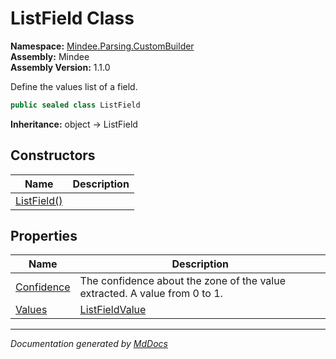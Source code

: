 ﻿<!--  
  <auto-generated>   
    The contents of this file were generated by a tool.  
    Changes to this file may be list if the file is regenerated  
  </auto-generated>   
-->

# ListField Class

**Namespace:** [Mindee.Parsing.CustomBuilder](../index.md)  
**Assembly:** Mindee  
**Assembly Version:** 1.1.0

Define the values list of a field.

```csharp
public sealed class ListField
```

**Inheritance:** object → ListField

## Constructors

| Name                                 | Description |
| ------------------------------------ | ----------- |
| [ListField()](constructors/index.md) |             |

## Properties

| Name                                   | Description                                                                |
| -------------------------------------- | -------------------------------------------------------------------------- |
| [Confidence](properties/Confidence.md) | The confidence about the zone of the value extracted. A value from 0 to 1. |
| [Values](properties/Values.md)         | [ListFieldValue](../ListFieldValue/index.md)                               |

___

*Documentation generated by [MdDocs](https://github.com/ap0llo/mddocs)*
